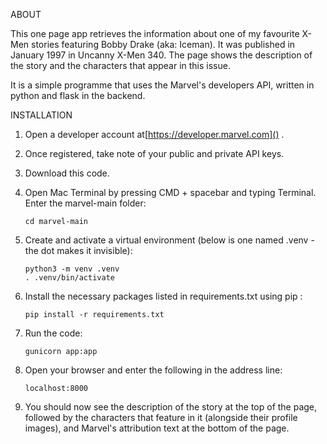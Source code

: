 ABOUT

This one page app retrieves the information about one of my favourite X-Men stories featuring Bobby Drake (aka: Iceman). It was published in January 1997 in Uncanny X-Men 340. The page shows the description of the story and the characters that appear in this issue.

It is a simple programme that uses the Marvel's developers API, written in python and flask in the backend.


INSTALLATION

1. Open a developer account at[https://developer.marvel.com]() .
2. Once registered, take note of your public and private API keys.
3. Download this code.
4. Open Mac Terminal by pressing CMD + spacebar and typing Terminal. Enter the marvel-main folder:

   ```
   cd marvel-main
   ```
5. Create and activate a virtual environment (below is one named .venv - the dot makes it invisible):

   ```
   python3 -m venv .venv
   . .venv/bin/activate
   ```
6. Install the necessary packages listed in requirements.txt using pip :

   ```
   pip install -r requirements.txt
   ```
7. Run the code:

   ```
   gunicorn app:app
   ```
8. Open your browser and enter the following in the address line:

   ```
   localhost:8000
   ```
9. You should now see the description of the story at the top of the page, followed by the characters that feature in it (alongside their profile images), and Marvel's attribution text at the bottom of the page.
